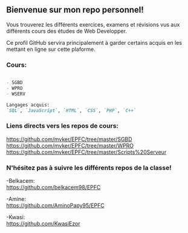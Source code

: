 ## Bienvenue sur mon repo personnel!

Vous trouverez les différents exercices, examens et révisions vus aux différents cours des études de Web Developper.

Ce profil GitHub servira principalement à garder certains acquis en les mettant en ligne sur cette plaforme.

### Cours:

```markdown

- SGBD
- WPRO
- WSERV

Langages acquis:
`SQL`, `JavaScript`, `HTML`, `CSS`, `PHP`, `C++`
```
### Liens directs vers les repos de cours:
https://github.com/mvker/EPFC/tree/master/SGBD <br/>
https://github.com/mvker/EPFC/tree/master/WPRO <br/>
https://github.com/mvker/EPFC/tree/master/Scripts%20Serveur <br/>

### N'hésitez pas à suivre les différents repos de la classe! 
-Belkacem: <br/>
https://github.com/belkacem98/EPFC <br/>

-Amine: <br/> 
https://github.com/AminoPapy95/EPFC <br/>

-Kwasi: <br/>
https://github.com/KwasiEzor
